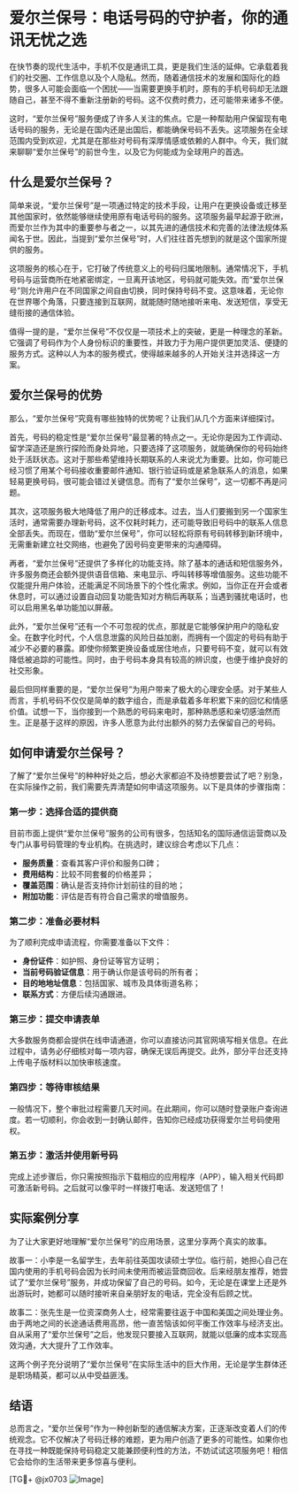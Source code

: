 # 爱尔兰保号：电话号码的守护者，你的通讯无忧之选

在快节奏的现代生活中，手机不仅是通讯工具，更是我们生活的延伸。它承载着我们的社交圈、工作信息以及个人隐私。然而，随着通信技术的发展和国际化的趋势，很多人可能会面临一个困扰——当需要更换手机时，原有的手机号码却无法跟随自己，甚至不得不重新注册新的号码。这不仅费时费力，还可能带来诸多不便。

这时，“爱尔兰保号”服务便成了许多人关注的焦点。它是一种帮助用户保留现有电话号码的服务，无论是在国内还是出国后，都能确保号码不丢失。这项服务在全球范围内受到欢迎，尤其是在那些对号码有深厚情感或依赖的人群中。今天，我们就来聊聊“爱尔兰保号”的前世今生，以及它为何能成为全球用户的首选。

## 什么是爱尔兰保号？

简单来说，“爱尔兰保号”是一项通过特定的技术手段，让用户在更换设备或迁移至其他国家时，依然能够继续使用原有电话号码的服务。这项服务最早起源于欧洲，而爱尔兰作为其中的重要参与者之一，以其先进的通信技术和完善的法律法规体系闻名于世。因此，当提到“爱尔兰保号”时，人们往往首先想到的就是这个国家所提供的服务。

这项服务的核心在于，它打破了传统意义上的号码归属地限制。通常情况下，手机号码与运营商所在地紧密绑定，一旦离开该地区，号码就可能失效。而“爱尔兰保号”则允许用户在不同国家之间自由切换，同时保持号码不变。这意味着，无论你在世界哪个角落，只要连接到互联网，就能随时随地接听来电、发送短信，享受无缝衔接的通信体验。

值得一提的是，“爱尔兰保号”不仅仅是一项技术上的突破，更是一种理念的革新。它强调了号码作为个人身份标识的重要性，并致力于为用户提供更加灵活、便捷的服务方式。这种以人为本的服务模式，使得越来越多的人开始关注并选择这一方案。

## 爱尔兰保号的优势

那么，“爱尔兰保号”究竟有哪些独特的优势呢？让我们从几个方面来详细探讨。

首先，号码的稳定性是“爱尔兰保号”最显著的特点之一。无论你是因为工作调动、留学深造还是旅行探险而身处异地，只要选择了这项服务，就能确保你的号码始终处于活跃状态。这对于那些希望维持长期联系的人来说尤为重要。比如，你可能已经习惯了用某个号码接收重要邮件通知、银行验证码或是紧急联系人的消息，如果轻易更换号码，很可能会错过关键信息。而有了“爱尔兰保号”，这一切都不再是问题。

其次，这项服务极大地降低了用户的迁移成本。过去，当人们要搬到另一个国家生活时，通常需要办理新号码，这不仅耗时耗力，还可能导致旧号码中的联系人信息全部丢失。而现在，借助“爱尔兰保号”，你可以轻松将原有号码转移到新环境中，无需重新建立社交网络，也避免了因号码变更带来的沟通障碍。

再者，“爱尔兰保号”还提供了多样化的功能支持。除了基本的通话和短信服务外，许多服务商还会额外提供语音信箱、来电显示、呼叫转移等增值服务。这些功能不仅能提升用户体验，还能满足不同场景下的个性化需求。例如，当你正在开会或者休息时，可以通过设置自动回复功能告知对方稍后再联系；当遇到骚扰电话时，也可以启用黑名单功能加以屏蔽。

此外，“爱尔兰保号”还有一个不可忽视的优点，那就是它能够保护用户的隐私安全。在数字化时代，个人信息泄露的风险日益加剧，而拥有一个固定的号码有助于减少不必要的暴露。即使你频繁更换设备或居住地点，只要号码不变，就可以有效降低被追踪的可能性。同时，由于号码本身具有较高的辨识度，也便于维护良好的社交形象。

最后但同样重要的是，“爱尔兰保号”为用户带来了极大的心理安全感。对于某些人而言，手机号码不仅仅是简单的数字组合，而是承载着多年积累下来的回忆和情感价值。试想一下，当你接到一个熟悉的号码来电时，那种熟悉感和亲切感油然而生。正是基于这样的原因，许多人愿意为此付出额外的努力去保留自己的号码。

## 如何申请爱尔兰保号？

了解了“爱尔兰保号”的种种好处之后，想必大家都迫不及待想要尝试了吧？别急，在实际操作之前，我们需要先弄清楚如何申请这项服务。以下是具体的步骤指南：

### 第一步：选择合适的提供商
目前市面上提供“爱尔兰保号”服务的公司有很多，包括知名的国际通信运营商以及专门从事号码管理的专业机构。在挑选时，建议综合考虑以下几点：
- **服务质量**：查看其客户评价和服务口碑；
- **费用结构**：比较不同套餐的价格差异；
- **覆盖范围**：确认是否支持你计划前往的目的地；
- **附加功能**：评估是否有符合自己需求的增值服务。

### 第二步：准备必要材料
为了顺利完成申请流程，你需要准备以下文件：
- **身份证件**：如护照、身份证等官方证明；
- **当前号码验证信息**：用于确认你是该号码的所有者；
- **目的地地址信息**：包括国家、城市及具体街道名称；
- **联系方式**：方便后续沟通跟进。

### 第三步：提交申请表单
大多数服务商都会提供在线申请通道，你可以直接访问其官网填写相关信息。在此过程中，请务必仔细核对每一项内容，确保无误后再提交。此外，部分平台还支持上传电子版材料以加快审核速度。

### 第四步：等待审核结果
一般情况下，整个审批过程需要几天时间。在此期间，你可以随时登录账户查询进度。若一切顺利，你会收到一封确认邮件，告知你已经成功获得爱尔兰号码使用权。

### 第五步：激活并使用新号码
完成上述步骤后，你只需按照指示下载相应的应用程序（APP），输入相关代码即可激活新号码。之后就可以像平时一样拨打电话、发送短信了！

## 实际案例分享

为了让大家更好地理解“爱尔兰保号”的应用场景，这里分享两个真实的故事。

故事一：小李是一名留学生，去年前往英国攻读硕士学位。临行前，她担心自己在国内使用的手机号码会因为长时间未使用而被运营商回收。后来经朋友推荐，她尝试了“爱尔兰保号”服务，并成功保留了自己的号码。如今，无论是在课堂上还是外出游玩时，她都可以随时接听来自亲朋好友的电话，完全没有后顾之忧。

故事二：张先生是一位资深商务人士，经常需要往返于中国和美国之间处理业务。由于两地之间的长途通话费用高昂，他一直苦恼该如何平衡工作效率与经济支出。自从采用了“爱尔兰保号”之后，他发现只要接入互联网，就能以低廉的成本实现高效沟通，大大提升了工作效率。

这两个例子充分说明了“爱尔兰保号”在实际生活中的巨大作用，无论是学生群体还是职场精英，都可以从中受益匪浅。

## 结语

总而言之，“爱尔兰保号”作为一种创新型的通信解决方案，正逐渐改变着人们的传统观念。它不仅解决了号码迁移的难题，更为用户创造了更多的可能性。如果你也在寻找一种既能保持号码稳定又能兼顾便利性的方法，不妨试试这项服务吧！相信它会给你的生活带来更多惊喜与便利。

[TG💪+ @jx0703 ![Image](https://github.com/user-attachments/assets/dbca1d08-cadb-493c-b0ec-ad6f7a83f270)]